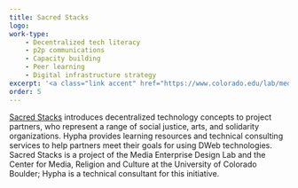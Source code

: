 ```yaml
---
title: Sacred Stacks
logo:
work-type: 
    - Decentralized tech literacy 
    - p2p communications 
    - Capacity building 
    - Peer learning 
    - Digital infrastructure strategy
excerpt: '<a class="link accent" href="https://www.colorado.edu/lab/medlab/sacred-stacks">Sacred Stacks</a> introduces decentralized technology concepts to project partners, who represent a range of social justice, arts, and solidarity organizations.'
order: 5
--- 
```

<a class="link accent" href="https://www.colorado.edu/lab/medlab/sacred-stacks">Sacred Stacks</a> introduces decentralized technology concepts to project partners, who represent a range of social justice, arts, and solidarity organizations. Hypha provides learning resources and technical consulting services to help partners meet their goals for using DWeb technologies. Sacred Stacks is a project of the Media Enterprise Design Lab and the Center for Media, Religion and Culture at the University of Colorado Boulder; Hypha is a technical consultant for this initiative. 
